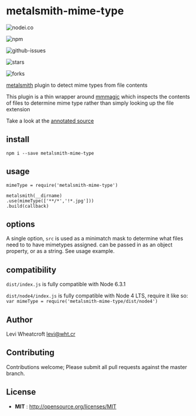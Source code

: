 # metalsmith-mime-type

![nodei.co](https://nodei.co/npm/metalsmith-mime-type.png?downloads=true&downloadRank=true&stars=true)

![npm](https://img.shields.io/npm/v/metalsmith-mime-type.svg)

![github-issues](https://img.shields.io/github/issues/leviwheatcroft/metalsmith-mime-type.svg)

![stars](https://img.shields.io/github/stars/leviwheatcroft/metalsmith-mime-type.svg)

![forks](https://img.shields.io/github/forks/leviwheatcroft/metalsmith-mime-type.svg)

[metalsmith](metalsmith.io) plugin to detect mime types from file contents

This plugin is a thin wrapper around
[mmmagic](https://www.npmjs.com/package/mmmagic) which inspects the contents of
files to determine mime type rather than simply looking up the file extension

Take a look at the
[annotated source](https://leviwheatcroft.github.io/metalsmith-mime-type/lib/index.js.html)



## install

`npm i --save metalsmith-mime-type`

## usage

```
mimeType = require('metalsmith-mime-type')

metalsmith(__dirname)
.use(mimeType(['**/*','!*.jpg']))
.build(callback)
```

## options

A single option, `src` is used as a minimatch mask to determine what files
need to to have mimetypes assigned. can be passed in as an object property,
or as a string. See usage example.

## compatibility

`dist/index.js` is fully compatible with Node 6.3.1

`dist/node4/index.js` is fully compatible with Node 4 LTS, require it like so:
`var mimeType = require('metalsmith-mime-type/dist/node4')`

## Author

Levi Wheatcroft <levi@wht.cr>

## Contributing

Contributions welcome; Please submit all pull requests against the master
branch.

## License

 - **MIT** : http://opensource.org/licenses/MIT
